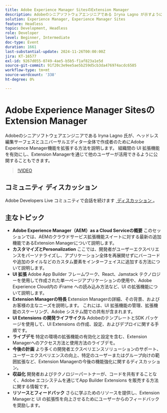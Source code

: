 ```yaml
---
title: Adobe Experience Manager SitesのExtension Manager
description: Adobeのシニアソフトウェアエンジニアである Iryna Lagno が示すように、Extension Managerを使用してAdobe Experience Manager機能を拡張し、アプリケーション全体を再デプロイすることなく、組織間の UI 拡張とカスタマイズを可能にする方法を説明します。
solution: Experience Manager, Experience Manager Sites
feature: Headless
topic: Development, Headless
role: Developer
level: Beginner, Intermediate
doc-type: Event
duration: 1661
last-substantial-update: 2024-11-26T00:00:00Z
jira: KT-16577
exl-id: 9267d055-0749-4ae5-b5b5-f1af823a1e5d
source-git-commit: 91f20c3e9ee5ae5b259d5cb3da476974acdc6585
workflow-type: tm+mt
source-wordcount: '338'
ht-degree: 0%

---
```


# Adobe Experience Manager SitesのExtension Manager

Adobeのシニアソフトウェアエンジニアである Iryna Lagno 氏が、ヘッドレス編集サーフェスとユニバーサルエディター全体で作成者のためにAdobe Experience Manager機能を拡張する方法を説明します。 組織間の UI 拡張機能を有効にし、Extension Managerを通じて他のユーザーが活用できるように公開することもできます。

>[!VIDEO](https://video.tv.adobe.com/v/3440429/?learn=on&enablevpops&captions=jpn)

## コミュニティ ディスカッション

Adobe Developers Live コミュニティで会話を続けます [&#x200B; ディスカッション &#x200B;](https://adobe.ly/48N59Uj)。

## 主なトピック

* **Adobe Experience Manager（AEM）as a Cloud Serviceの概要** このセッションでは、AEMのクラウドサービス拡張機能スイートに対する最新の追加機能であるExtension Managerについて説明します。
* **カスタマイズとPersonalization** ここでは、開発者がユーザーエクスペリエンスをパーソナライズし、アプリケーション全体を再展開せずにバーコードや追加のタイルなどのカスタム要素をインターフェイスに追加する方法について説明します。
* **UI 拡張** Adobe App Builder フレームワーク、React、Jamstack テクノロジーを使用して作成された単一ページアプリケーションの使用や、Adobe Experience Cloud内の iFrame への読み込み方法など、UI の拡張機能について説明します。
* **Extension Managerの特長** Extension Managerの詳細、その背景、およびお客様の主なニーズを説明します。 これには、UI 拡張機能の管理、拡張機能のスケーリング、Adobe システム間での共有が含まれます。
* **UI Extensions の開発ライフサイクル** AdobeのテンプレートとSDK パッケージを使用して、UI Extensions の作成、設定、およびデプロイに関する手順です。
* **ライブデモ** 特定の環境の拡張機能の有効化と設定を含む、Extension Managerへのアクセス方法と使用方法のライブデモ。
* **今後の計画** より多くの開発者エクスペリエンスソリューションのサポート、ユーザーエクスペリエンスの向上、特定のユーザーまたはグループ向けの範囲拡張など、Extension Managerの今後の機能強化に関するディスカッション。
* **収益化** 開発者およびテクノロジーパートナーが、コードを共有することなく、Adobe エコシステムを通じてApp Builder Extensions を販売する方法に関する情報です。
* **リソースとフィードバック** さらに学ぶためのリソースを提供し、Extension Managerと UI の拡張性を向上させるためにユーザーからのフィードバックを奨励します。
